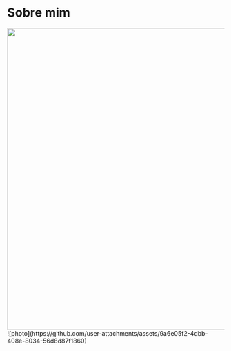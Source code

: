 # Sobre mim

<img src="https://github.com/user-attachments/assets/9a6e05f2-4dbb-408e-8034-56d8d87f1860" width="700px">
![photo](https://github.com/user-attachments/assets/9a6e05f2-4dbb-408e-8034-56d8d87f1860)
